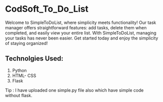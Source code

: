 # CodSoft_To_Do_List

Welcome to SimpleToDoList, where simplicity meets functionality! Our task manager offers straightforward features: add tasks, delete them when completed, and easily view your entire list. With SimpleToDoList, managing your tasks has never been easier. Get started today and enjoy the simplicity of staying organized!

## Technolgies Used:
1) Python
2) HTML- CSS
3) Flask


Tip : I have uploaded one simple.py file also which have simple code without flask.
